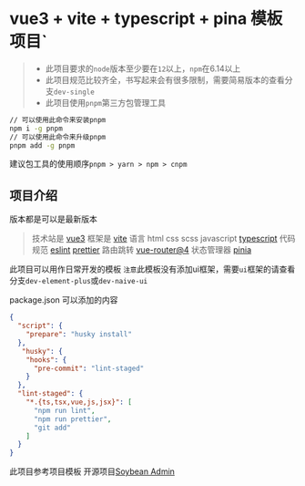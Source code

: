 # vue3 + vite + typescript + pina 模板项目`

> * 此项目要求的`node`版本至少要在`12`以上，`npm`在6.14以上
> * 此项目规范比较齐全，书写起来会有很多限制，需要简易版本的查看分支`dev-single`
> * 此项目使用`pnpm`第三方包管理工具

```bash
// 可以使用此命令来安装pnpm
npm i -g pnpm
// 可以使用此命令来升级pnpm
pnpm add -g pnpm
```
建议包工具的使用顺序`pnpm > yarn > npm > cnpm`

## 项目介绍
版本都是可以是最新版本
> 技术站是 [vue3](https://vue3js.cn/)
> 框架是 [vite](https://cn.vitejs.dev/)
> 语言 html css scss javascript [typescript](https://www.typescriptlang.org/docs/handbook/2/everyday-types.html)
> 代码规范 [eslint](http://eslint.cn/docs/user-guide/configuring) [prettier](https://www.prettier.cn/docs/index.html)
> 路由跳转 [vue-router@4](https://router.vuejs.org/zh/)
> 状态管理器 [pinia](https://pinia.vuejs.org/)

此项目可以用作日常开发的模板
``注意``此模板没有添加ui框架，需要`ui`框架的请查看分支`dev-element-plus`或`dev-naive-ui`

package.json 可以添加的内容
```json
{
  "script": {
    "prepare": "husky install"
  },
   "husky": {
    "hooks": {
      "pre-commit": "lint-staged"
    }
  },
  "lint-staged": {
    "*.{ts,tsx,vue,js,jsx}": [
      "npm run lint",
      "npm run prettier",
      "git add"
    ]
  }
}
```

此项目参考项目模板 开源项目[Soybean Admin](https://github.com/honghuangdc/soybean-admin '一个基于 Vue3 + Vite + Naive UI + TypeScript 的漂亮清爽的中后台模版')